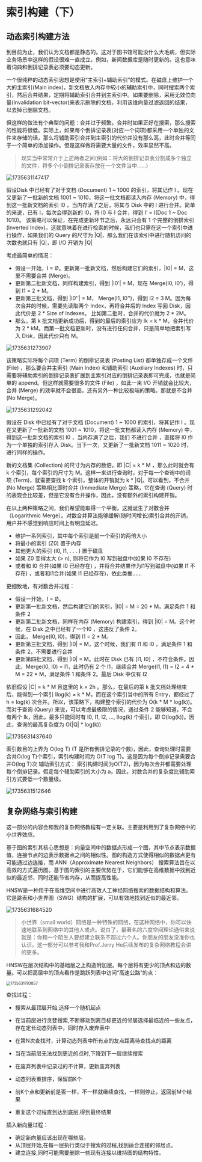 # 索引构建（下）

## 动态索引构建方法

到目前为止，我们认为文档都是静态的。这对于图书馆可能没什么大毛病，但实际业务场景中这样的假设很难一直成立。例如，新闻数据库是随时更新的。这也意味着词典和倒排记录表必须要动态更新。

一个很纯粹的动态索引思想是使用“主索引+辅助索引”的模式。在磁盘上维护一个大的主索引(Main index)，新文档放入内存中较小的辅助索引中，同时搜索两个索引，然后合并结果，定期将辅助索引合并到主索引中。如果要删除，采用无效位向量(Invalidation bit-vector)来表示删除的文档，利用该维向量过滤返回的结果，以去掉已删除文档。

但这样的做法有个典型的问题：合并过于频繁。合并时如果正好在搜索，那么搜索的性能将很低。实际上，如果每个倒排记录表(对应一个词项)都采用一个单独的文件来存储的话，那么将辅助索引合并到主索引的代价并没有那么高，此时合并等同于一个简单的添加操作。但是这样做将需要大量的文件，效率显然不高。

> 现实当中常常介于上述两者之间(例如：将大的倒排记录表分割成多个独立的文件，将多个小倒排记录表存放在一个文件当中……)

![1735631147417](C:\Users\马世拓\AppData\Roaming\Typora\typora-user-images\1735631147417.png)

假设Disk 中已经有了对于文档 (Document) 1 ~ 1000 的索引，将其记作 I 。现在又更新了一批新的文档 1001 ~ 1010，将这一批文档都读入内存 (Memory) 中，得到这一批新文档的索引 I0 ，当内存满了之后，将其与 Disk 中的 I 进行合并。简单的来说，已有 I，每次会得到新的 I0，将 I0 与 I 合并，得到 I’ = I(Doc 1 ~ Doc 1010)。
该策略可以保证，在完成更新环节之后，永远只会有 1 个完整的倒排索引 (Inverted Index)。这就意味着在进行检索的时候，我们也只需在这一个索引中进行操作，如果我们的 Query 的尺寸为 |Q|，那么我们在该索引中进行随机访问的次数也就只有 |Q|，即 I/O 开销为 |Q|

考虑最简单的情况：

- 假设一开始，I = Ø。更新第一批新文档，然后构建它们的索引，|I0| = M，这里不需要合并 (Merge)。
- 更新第二批新文档，同样构建索引，得到 |I0’| = M，现在 Merge(I0, I0’)，得到 I1 = 2 * M。
- 更新第三批文档，得到 |I0’’| = M， Merge(I1, I0’’)，得到 I2 = 3 M。因为每次合并的时候，需要先读取两个 Index，再将合并后的 Index 写回 Disk，因此代价是 2 * Size of Indexes。
  比如第二批时，合并的代价就为 2 * 2M。
- 那么，第 k 批文档更新成功后，得到的最后的索引应为 Ik = k * M，合并代价为 2 * kM。而第一批文档更新时，没有进行任何合并，只是简单地把索引写入 Disk，因此代价只有 M。

![1735631273907](C:\Users\马世拓\AppData\Roaming\Typora\typora-user-images\1735631273907.png)

该策略实际将每个词项 (Term) 的倒排记录表 (Posting List) 都单独存成一个文件 (File) ，那么要合并主索引 (Main Index) 和辅助索引 (Auxiliary Indexes) 时，只需要将辅助索引的倒排记录表扩展到主索引对应的倒排记录表即可完成，也就是简单的 append。但这样就需要很多的文件 (File) ，如此一来 I/O 开销就会比较大，合并 (Merge) 的效率就不会很高。还有另外一种比较极端的策略。那就是不合并 (No Merge)。

![1735631292042](C:\Users\马世拓\AppData\Roaming\Typora\typora-user-images\1735631292042.png)

假设在 Disk 中已经有了对于文档 (Document) 1 ~ 1000 的索引，将其记作 I 。现在又更新了一批新的文档 1001 ~ 1010，将这一批文档都读入内存 (Memory) 中，得到这一批新文档的索引 I0 ，当内存满了之后，我们 不进行合并 ，直接将 I0 作为一个单独的索引存入 Disk。当下一次，又更新了一批新文档 1011 ~ 1020 时，进行同样的操作。

新的文档集 (Collection) 的尺寸为内存的数倍，即 |C| = k * M ，那么此时就会有 k 个索引，每个索引的尺寸为 M。这样一来进行查询时，对于每一个查询中的词项 (Term)，就需要查找 k 个索引，整体的开销就为 k * |Q|。可以看到，不合并 (No Merge) 策略相比即时合并 (Immediate Merge) 策略，它在查询 (Query) 时的表现会比较差，但是它没有合并操作，因此，没有额外的索引构建开销。

在以上两种策略之间，我们希望能取得一个平衡。这就诞生了对数合并（Logarithmic Merge）。对数合并算法能够缓解(随时间增长)索引合并的开销，用户并不感觉到响应时间上有明显延迟。

- 维护一系列索引，其中每个索引是前一个索引的两倍大小
- 将最小的索引 (Z0) 置于内存
- 其他更大的索引  (I0, I1, . . . ) 置于磁盘
- 如果 Z0 变得太大 (> n), 则将它作为 I0 写到磁盘中(如果 I0 不存在)
- 或者和 I0 合并(如果 I0 已经存在) ，并将合并结果作为I1写到磁盘中(如果 I1 不存在) ，或者和I1合并(如果 I1 已经存在)，依此类推……

更细致地，有对数合并过程：

- 假设一开始，I = Ø。
- 更新第一批新文档，然后构建它们的索引，|I0| = M = 20 * M，满足条件 1 和条件 2
- 更新第二批新文档，同样在内存 (Memory) 构建索引，得到 |I0| = M。这个时候，在 Disk 之中已经有了一个I0 ，这违反了条件 2。
- 因此， Merge(I0, I0)，得到 I1 = 2 * M。
- 更新第三批文档，得到 |I0| = M，这个时候，我们有 I1 和 I0 ，满足条件 1 和条件 2，不需要进行合并
- 更新第四批文档，得到 |I0| = M。此时在 Disk 已有 [I1, I0] ，不符合条件。因此，Merge(I0, I0) = I1，此时仍有 2 个 I1，继续合并 Merge(I1, I1) = I2 = 4 * M = 22 * M，满足条件 1 和条件 2。最后 Disk 中仅有 I2

依旧假设 |C| = k * M 且这里的 k = 2h 。那么，在最后的第 k 批文档处理结束后，能得到一个索引 Ilog(k) = k * M，而在这个索引当中的所有 Entry，都经过了 h = log(k) 次合并。所以，该策略下，构建整个索引的代价为 O(k * M * log(k))。
而对于查询 (Query) 来说，可以考虑最极限的情况，通过条件 2 能够知道，不会有两个 Ik，因此，最多只能同时有 I0, I1, I2, …, Ilog(k) 个索引，即 O(log(k))。因此，查询的最高复杂度为 
O(|Q| * log(k))

![1735631437640](C:\Users\马世拓\AppData\Roaming\Typora\typora-user-images\1735631437640.png)

索引数目的上界为 O(log T) (T 是所有倒排记录的个数)，因此，查询处理时需要合并O(log T)个索引，索引构建时间为 O(T log T)。这是因为每个倒排记录需要合并O(log T)次
辅助索引方式： 索引构建时间为O(T2)，因为每次合并都需要处理每个倒排记录。假定每个辅助索引的大小为 a，因此，对数合并的复杂度比辅助索引方式要低一个数量级。

![1735631512646](C:\Users\马世拓\AppData\Roaming\Typora\typora-user-images\1735631512646.png)

## 复杂网络与索引构建

这一部分的内容会和我的复杂网络教程有一定关联。主要是利用到了复杂网络中的小世界效应。

基于图的索引其核心思想是：向量空间中的数据点形成一个图，其中节点表示数据值，连接节点的边表示数据点之间的相似性。图的构造方式使得相似的数据点更有可能通过边连接，而 ANN（Approximate Nearest Neighbors） 搜索算法旨在以高效的方式遍历图。基于图的索引的主要优势在于，它们能够在高维数据中找到近似的最近邻，同时还能节省内存，从而提高性能。

HNSW是一种用于在高维空间中进行高效人工神经网络搜索的数据结构和算法。它是跳表和小世界图（SWG）结构的扩展，可以有效地找到近似的最近邻。

![1735631684520](C:\Users\马世拓\AppData\Roaming\Typora\typora-user-images\1735631684520.png)

> 小世界（small world）网络是一种特殊的网络，在这种网络中，你可以快速地联系到网络中的其他人或点。说白了，最著名的六度空间理论通俗来说就是：你和一个陌生人要想建立联系不超过六个人。你朋友的朋友没准你也认识。这一部分可以参考我和Prof.Jerry He后续发布的复杂网络教程会讲的更多。

HNSW在层次结构中的基础层之上构造附加层。每个层将有更少的顶点和边的数量。可以把高层中的顶点看作是跳跃列表中访问“高速公路”的点：

<img src="C:\Users\马世拓\AppData\Roaming\Typora\typora-user-images\1735631793857.png" alt="1735631793857" style="zoom:70%;" />

查找过程：

- 搜索从最顶层开始,选择一个随机起点
- 在当前层进行贪婪搜索,不断移动到离目标更近的邻居选择最临近的一些友点，存在定长动态列表中，同时存入废弃表中
- 在第N次查找时，计算动态列表中所有点的友点距离待查找点的距离
- 当在当前层无法找到更近的点时,下降到下一层继续搜索
- 在废弃列表中记录过的不计算，更新废弃列表
- 动态列表重排序，保留前K个
- 前K个点和更新前是否一样，不一样就继续查找，一样则停止，返回前M个结果

- 重复这个过程直到达到底层,得到最终结果

插入新向量过程：

- 确定新向量应该出现在哪些层。
- 从顶层开始,在每一层执行类似于搜索的过程,找到适合连接的邻居点。
- 建立连接,同时可能需要删除一些现有连接以维持图的结构特性。





